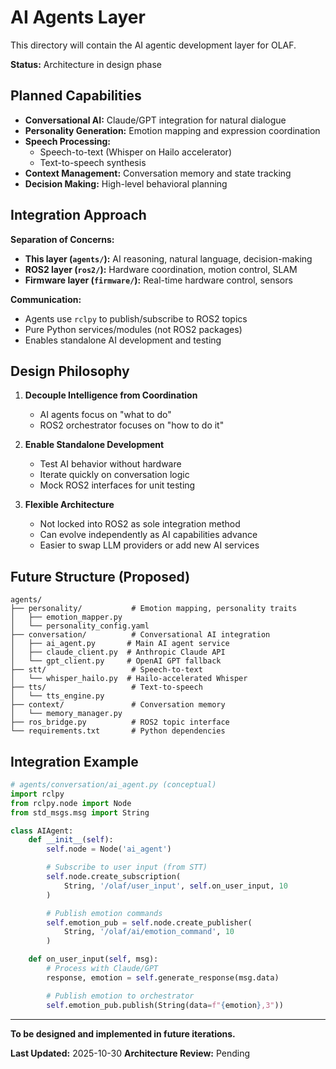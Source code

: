 # AI Agents Layer

This directory will contain the AI agentic development layer for OLAF.

**Status:** Architecture in design phase

## Planned Capabilities

- **Conversational AI:** Claude/GPT integration for natural dialogue
- **Personality Generation:** Emotion mapping and expression coordination
- **Speech Processing:**
  - Speech-to-text (Whisper on Hailo accelerator)
  - Text-to-speech synthesis
- **Context Management:** Conversation memory and state tracking
- **Decision Making:** High-level behavioral planning

## Integration Approach

**Separation of Concerns:**
- **This layer (`agents/`):** AI reasoning, natural language, decision-making
- **ROS2 layer (`ros2/`):** Hardware coordination, motion control, SLAM
- **Firmware layer (`firmware/`):** Real-time hardware control, sensors

**Communication:**
- Agents use `rclpy` to publish/subscribe to ROS2 topics
- Pure Python services/modules (not ROS2 packages)
- Enables standalone AI development and testing

## Design Philosophy

1. **Decouple Intelligence from Coordination**
   - AI agents focus on "what to do"
   - ROS2 orchestrator focuses on "how to do it"

2. **Enable Standalone Development**
   - Test AI behavior without hardware
   - Iterate quickly on conversation logic
   - Mock ROS2 interfaces for unit testing

3. **Flexible Architecture**
   - Not locked into ROS2 as sole integration method
   - Can evolve independently as AI capabilities advance
   - Easier to swap LLM providers or add new AI services

## Future Structure (Proposed)

```
agents/
├── personality/           # Emotion mapping, personality traits
│   ├── emotion_mapper.py
│   └── personality_config.yaml
├── conversation/          # Conversational AI integration
│   ├── ai_agent.py       # Main AI agent service
│   ├── claude_client.py  # Anthropic Claude API
│   └── gpt_client.py     # OpenAI GPT fallback
├── stt/                   # Speech-to-text
│   └── whisper_hailo.py  # Hailo-accelerated Whisper
├── tts/                   # Text-to-speech
│   └── tts_engine.py
├── context/               # Conversation memory
│   └── memory_manager.py
├── ros_bridge.py          # ROS2 topic interface
└── requirements.txt       # Python dependencies
```

## Integration Example

```python
# agents/conversation/ai_agent.py (conceptual)
import rclpy
from rclpy.node import Node
from std_msgs.msg import String

class AIAgent:
    def __init__(self):
        self.node = Node('ai_agent')

        # Subscribe to user input (from STT)
        self.node.create_subscription(
            String, '/olaf/user_input', self.on_user_input, 10
        )

        # Publish emotion commands
        self.emotion_pub = self.node.create_publisher(
            String, '/olaf/ai/emotion_command', 10
        )

    def on_user_input(self, msg):
        # Process with Claude/GPT
        response, emotion = self.generate_response(msg.data)

        # Publish emotion to orchestrator
        self.emotion_pub.publish(String(data=f"{emotion},3"))
```

---

**To be designed and implemented in future iterations.**

**Last Updated:** 2025-10-30
**Architecture Review:** Pending
